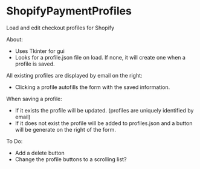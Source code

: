 # ShopifyPaymentProfiles
Load and edit checkout profiles for Shopify

About:
- Uses Tkinter for gui
- Looks for a profile.json file on load. If none, it will create one when a profile is saved.

All existing profiles are displayed by email on the right:
  - Clicking a profile autofills the form with the saved information.

When saving a profile:
  - If it exists the profile will be updated. (profiles are uniquely identified by email)
  - If it does not exist the profile will be added to profiles.json and a button will be generate on the right of the form.
  
To Do:
  - Add a delete button
  - Change the profile buttons to a scrolling list?
